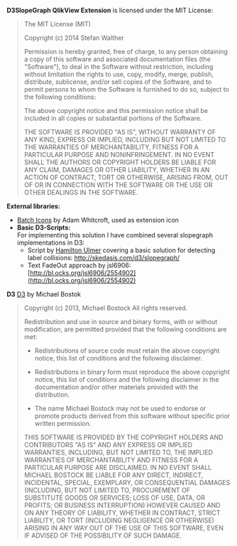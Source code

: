 **D3SlopeGraph QlikView Extension** is licensed under the MIT License:

> The MIT License (MIT)
> 
> Copyright (c) 2014 Stefan Walther
> 
> Permission is hereby granted, free of charge, to any person obtaining a copy of
> this software and associated documentation files (the "Software"), to deal in
> the Software without restriction, including without limitation the rights to
> use, copy, modify, merge, publish, distribute, sublicense, and/or sell copies of
> the Software, and to permit persons to whom the Software is furnished to do so,
> subject to the following conditions:
> 
> The above copyright notice and this permission notice shall be included in all
> copies or substantial portions of the Software.
> 
> THE SOFTWARE IS PROVIDED "AS IS", WITHOUT WARRANTY OF ANY KIND, EXPRESS OR
> IMPLIED, INCLUDING BUT NOT LIMITED TO THE WARRANTIES OF MERCHANTABILITY, FITNESS
> FOR A PARTICULAR PURPOSE AND NONINFRINGEMENT. IN NO EVENT SHALL THE AUTHORS OR
> COPYRIGHT HOLDERS BE LIABLE FOR ANY CLAIM, DAMAGES OR OTHER LIABILITY, WHETHER
> IN AN ACTION OF CONTRACT, TORT OR OTHERWISE, ARISING FROM, OUT OF OR IN
> CONNECTION WITH THE SOFTWARE OR THE USE OR OTHER DEALINGS IN THE SOFTWARE.



**External libraries:**

* [Batch Icons](http://adamwhitcroft.com/batch/) by Adam Whitcroft, used as extension icon
* **Basic D3-Scripts:**  
For implementing this solution I have combined several slopegraph implementations in D3:
  * Script by [Hamilton Ulmer](http://skedasis.com/) covering a basic solution for detecting label collisions: http://skedasis.com/d3/slopegraph/ 
  * Text FadeOut approach by jsl6906: [http://bl.ocks.org/jsl6906/2554902](http://bl.ocks.org/jsl6906/2554902) 

**D3**
[D3](http://d3js.org) by Michael Bostok
> Copyright (c) 2013, Michael Bostock
> All rights reserved.
> 
> Redistribution and use in source and binary forms, with or without
> modification, are permitted provided that the following conditions are met:
> 
> * Redistributions of source code must retain the above copyright notice, this
>   list of conditions and the following disclaimer.
> 
> * Redistributions in binary form must reproduce the above copyright notice,
>   this list of conditions and the following disclaimer in the documentation
>   and/or other materials provided with the distribution.
> 
> * The name Michael Bostock may not be used to endorse or promote products
>   derived from this software without specific prior written permission.
> 
> THIS SOFTWARE IS PROVIDED BY THE COPYRIGHT HOLDERS AND CONTRIBUTORS "AS IS"
> AND ANY EXPRESS OR IMPLIED WARRANTIES, INCLUDING, BUT NOT LIMITED TO, THE
> IMPLIED WARRANTIES OF MERCHANTABILITY AND FITNESS FOR A PARTICULAR PURPOSE ARE
> DISCLAIMED. IN NO EVENT SHALL MICHAEL BOSTOCK BE LIABLE FOR ANY DIRECT,
> INDIRECT, INCIDENTAL, SPECIAL, EXEMPLARY, OR CONSEQUENTIAL DAMAGES (INCLUDING,
> BUT NOT LIMITED TO, PROCUREMENT OF SUBSTITUTE GOODS OR SERVICES; LOSS OF USE,
> DATA, OR PROFITS; OR BUSINESS INTERRUPTION) HOWEVER CAUSED AND ON ANY THEORY
> OF LIABILITY, WHETHER IN CONTRACT, STRICT LIABILITY, OR TORT (INCLUDING
> NEGLIGENCE OR OTHERWISE) ARISING IN ANY WAY OUT OF THE USE OF THIS SOFTWARE,
> EVEN IF ADVISED OF THE POSSIBILITY OF SUCH DAMAGE.
  


